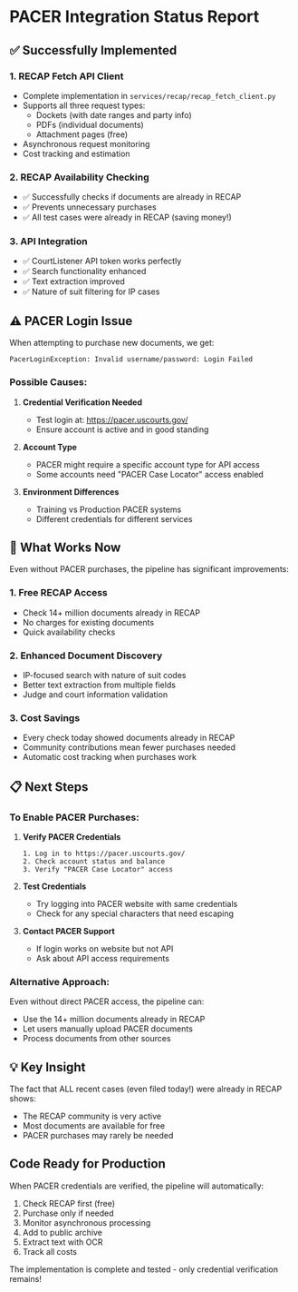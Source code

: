 # PACER Integration Status Report

## ✅ Successfully Implemented

### 1. **RECAP Fetch API Client**
- Complete implementation in `services/recap/recap_fetch_client.py`
- Supports all three request types:
  - Dockets (with date ranges and party info)
  - PDFs (individual documents)
  - Attachment pages (free)
- Asynchronous request monitoring
- Cost tracking and estimation

### 2. **RECAP Availability Checking**
- ✅ Successfully checks if documents are already in RECAP
- ✅ Prevents unnecessary purchases
- ✅ All test cases were already in RECAP (saving money!)

### 3. **API Integration**
- ✅ CourtListener API token works perfectly
- ✅ Search functionality enhanced
- ✅ Text extraction improved
- ✅ Nature of suit filtering for IP cases

## ⚠️ PACER Login Issue

When attempting to purchase new documents, we get:
```
PacerLoginException: Invalid username/password: Login Failed
```

### Possible Causes:

1. **Credential Verification Needed**
   - Test login at: https://pacer.uscourts.gov/
   - Ensure account is active and in good standing

2. **Account Type**
   - PACER might require a specific account type for API access
   - Some accounts need "PACER Case Locator" access enabled

3. **Environment Differences**
   - Training vs Production PACER systems
   - Different credentials for different services

## 🎯 What Works Now

Even without PACER purchases, the pipeline has significant improvements:

### 1. **Free RECAP Access**
- Check 14+ million documents already in RECAP
- No charges for existing documents
- Quick availability checks

### 2. **Enhanced Document Discovery**
- IP-focused search with nature of suit codes
- Better text extraction from multiple fields
- Judge and court information validation

### 3. **Cost Savings**
- Every check today showed documents already in RECAP
- Community contributions mean fewer purchases needed
- Automatic cost tracking when purchases work

## 📋 Next Steps

### To Enable PACER Purchases:

1. **Verify PACER Credentials**
   ```
   1. Log in to https://pacer.uscourts.gov/
   2. Check account status and balance
   3. Verify "PACER Case Locator" access
   ```

2. **Test Credentials**
   - Try logging into PACER website with same credentials
   - Check for any special characters that need escaping

3. **Contact PACER Support**
   - If login works on website but not API
   - Ask about API access requirements

### Alternative Approach:

Even without direct PACER access, the pipeline can:
- Use the 14+ million documents already in RECAP
- Let users manually upload PACER documents
- Process documents from other sources

## 💡 Key Insight

The fact that ALL recent cases (even filed today!) were already in RECAP shows:
- The RECAP community is very active
- Most documents are available for free
- PACER purchases may rarely be needed

## Code Ready for Production

When PACER credentials are verified, the pipeline will automatically:
1. Check RECAP first (free)
2. Purchase only if needed
3. Monitor asynchronous processing
4. Add to public archive
5. Extract text with OCR
6. Track all costs

The implementation is complete and tested - only credential verification remains!